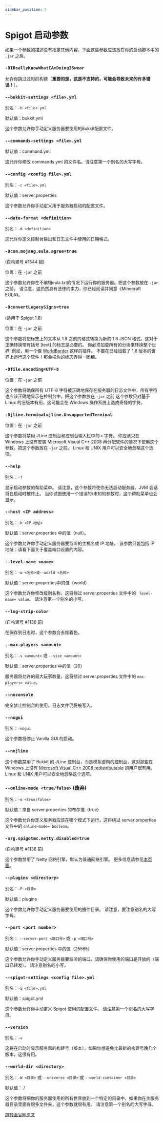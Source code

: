 ```yaml
---
sidebar_position: 5
---
```


# Spigot 启动参数

如果一个参数的描述没有指定其他内容，下面这些参数应该放在你的启动脚本中的 `.jar` 之后。

### `-DIReallyKnowWhatIAmDoingISwear`

允许你跳过过时的构建（**重要的是，这是不支持的，可能会导致未来的许多错误！**）。

### `--bukkit-settings <file>.yml`

别名：`-b <file>.yml`

默认值：bukkit.yml

这个参数允许你手动定义服务器要使用的Bukkit配置文件。

### `--commands-settings <file>.yml`

默认值：command.yml

这允许你修改 commands.yml 的文件名。请注意第一个别名的大写字母。

### `--config <config file>.yml`

别名：`-c <file>.yml`

默认值：server.properties

这个参数允许你手动定义用于服务器启动的配置文件。

### `--date-format <definition>`

别名：`-d <definition>`

这允许你定义控制台输出和日志文件中使用的日期格式。

### `-Dcom.mojang.eula.agree=true`

(自构建号 #1544 起)

位置：在 `-jar` 之前

这个参数允许你在不编辑eula.txt的情况下运行你的服务器。把这个参数放在 `-jar` 之前。
请注意，这仍然具有法律约束力，你已经阅读并同意《Minecraft EULA》。

### `-DconvertLegacySigns=true`

(适用于 Spigot 1.8)

位置：在 `-jar` 之前

这个参数将把标志上的文本从 1.8 之前的格式转换为新的 1.8 JSON 格式。这对于正确转换带有括号 [text] 的标志是必要的。
你必须加载所有的分块来转换整个世界! 例如，用一个像 [WorldBorder](http://dev.bukkit.org/bukkit-plugins/worldborder/) 这样的插件。
不要在已经加载了 1.8 版本的世界上运行这个软件！那会把你的标志弄得一团糟。

### `-Dfile.encoding=UTF-8`

位置：在 `-jar` 之前

这个参数将确保所有 UTF-8 字符被正确地保存在服务器的日志文件中，所有字符也应该正确地显示在控制台中。把这个参数放在 `-jar` 之前
这个参数只对基于 Linux 的旧版本有用，这可能会在 Windows 操作系统上造成奇怪的字符。

### `-Djline.terminal=jline.UnsupportedTerminal`

位置：在  `-jar`  之前

这个参数将禁用 JLine 控制台和控制台输入栏中的 `>` 字符。
你应该只在 Windows 上没有安装 Microsoft Visual C++ 2008 再分配软件的情况下使用这个参数。把这个参数放在  `-jar`  之前。
Linux 和 UNIX 用户可以安全地忽略这个选项。

### `--help`

别名：`-?`

显示启动参数的帮助菜单。
请注意，这个参数将使你无法启动服务器。JVM 会话将在启动时被终止。
当你试图使用一个错误的/未知的参数时，这个帮助菜单也会显示。

### `--host <IP address>`

别名：`-h <IP 地址>`

默认值：server.properties 中的值（null）。

这个参数允许你手动定义服务器要监听的主机名或 IP 地址。
该参数只能包括 IP 地址；请看下面关于覆盖端口设置的内容。

### `--level-name <name>`

别名：`-w <名称>或--world <名称>`

默认值：server.properties中的值（world）

这个参数允许你修改级别名称，这将绕过 server.properties 文件中的 ` level-name= value`。
请注意第一个别名的小写。

### `--log-strip-color`

(自构建号 #1138 前)

在保存到日志时，这个参数会去除着色。

### `--max-players <amount>`

别名：`-s <amount>` 或 `--size <amount>`

默认值：server.properties 中的值（20）

服务器将允许的最大玩家数量，这将绕过 server.properties 文件中的 `max-players= value`。

### `--noconsole`

完全禁止控制台的使用，日志文件仍将被写入。

### `--nogui`

别名：`-nogui`

这个参数将停止 Vanilla GUI 的启动。

### `--nojline`

这个参数禁用了 Bukkit 的 JLine 控制台，而是模拟虚构的控制台，这对那些在 Windows 上没有 [Microsoft Visual C++ 2008 redistributable](https://www.microsoft.com/en-gb/download/details.aspx?id=29) 的用户很有用。Linux 和 UNIX 用户可以安全地忽略这个选项。

### `--online-mode <true/false>` ([废弃](https://www.spigotmc.org/threads/2800/#post-30901))

别名：`-o <true/false>`

默认值：来自 server.properties 的布尔值（true）

这个参数允许你定义服务器应该在哪个模式下运行，这将绕过 server.properties 文件中的 `online-mode= boolean`。

### `-org.spigotmc.netty.disabled=true`

(自构建号 #1138 前)

这个参数禁用了 Netty 网络引擎，默认为普通网络引擎。
更多信息请参见[本页面](tips-tricks-tutorials/disabling-netty.md)。

### `--plugins <directory>`

别名：`-P <目录>`

默认值：plugins

这个参数允许你手动定义服务器要使用的插件目录。
请注意，要注意别名的大写字母。

### `--port <port number>`

别名： `--server-port <端口号>` 或 `-p <端口号>`

默认值：server.properties 中的值（25565）

这个参数允许你手动定义服务器要监听的端口。请确保你使用的端口是开放的（端口已转发）。
请注意别名的小写。

### `--spigot-settings <config file>.yml`

别名：`-S <file>.yml`

默认值：spigot.yml

这个参数允许你手动定义 Spigot 使用的配置文件。
请注意第一个别名的大写字母。

### `--version`

别名：`-v`

这将在启动时显示服务器的构建号（版本），如果你想避免比最新的构建号晚几个版本，这很有用。

### `--world-dir <directory>`

别名：`-W <目录>` 或 `--universe <目录>` 或 `--world-container <目录>`

默认值：./

这个参数将把你的服务器使用的所有世界放到一个特定的目录中，如果你在主服务器目录里面有很多文件夹，这个参数就很有用。
请注意第一个别名的大写字母。

[跳转至官网原文](https://www.spigotmc.org/wiki/start-up-parameters/)